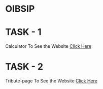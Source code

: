 # OIBSIP
# TASK - 1 
Calculator
To See the Website [Click Here](https://utkarshshrivastawa.github.io/calc/)

# TASK - 2 
Tribute-page
To See the Website [Click Here](https://utkarshshrivastawa.github.io/tribute-page/)
